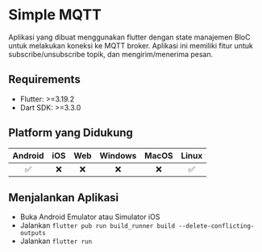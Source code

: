 # Simple MQTT

Aplikasi yang dibuat menggunakan flutter dengan state manajemen BloC untuk melakukan koneksi ke MQTT broker. Aplikasi ini memiliki fitur untuk subscribe/unsubscribe topik, dan mengirim/menerima pesan.

## Requirements

- Flutter: >=3.19.2
- Dart SDK: >=3.3.0

## Platform yang Didukung

| Android | iOS | Web | Windows | MacOS | Linux |
| :-----: | :-: | :-: | :-----: | :---: | :---: |
|   ✅    | ❌  | ❌  |   ❌    |  ❌   |  ✅   |

## Menjalankan Aplikasi

- Buka Android Emulator atau Simulator iOS
- Jalankan `flutter pub run build_runner build --delete-conflicting-outputs`
- Jalankan `flutter run`
